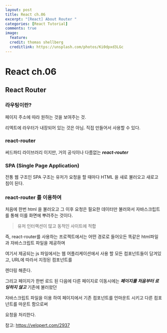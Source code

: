 ```yaml
---
layout: post
title: React ch.06
excerpt: "[React] About Router "
categories: [React Tutorial]
comments: true
image:
  feature:
  credit: thomas shellberg
  creditlink: https://unsplash.com/photos/Ki0dpxd3LGc
---
```


# React ch.06

## React Router

### 라우팅이란?

  페이지 주소에 따라 원하는 것을 보여주는 것.


  리엑트에 라우터가 내장되어 있는 것은 아님.
  직접 만들어서 사용할 수 있다.

### react-router

  써드파티 라이브러리 이지만, 거의 공식이나 다름없는 ***react-router***


### SPA (Single Page Application)

  전통 웹 구조인 SPA 구조는 유저가 요청을 할 때마다 HTML 을 새로 불러오고 새로고침이 된다.


### react-router 를 이용하여

  처음에 한번 html 을 불러오고 그 이후 요청은 필요한 데이터만 불러와서 자바스크립트를 통해 이를 화면에 뿌려주는 것이다.
  > 유저 인터랙션이 많고 동적인 사이트에 적합


즉, react-router를 사용하는 프로젝트에서는 어떤 경로로 들어오든 똑같은 html파일과 자바스크립트 파일을 제공하며

여기서 제공되는 js 파일에서는 웹 어플리케이션에서 사용 할 모든 컴포넌트들이 담겨있고, URL에 따라서 지정된 컴포넌트를

렌더링 해준다.

그리고 페이지가 한번 로드 된 다음에 다른 페이지로 이동시에는 ***페이지를 처음부터 로딩하지 않고*** 기존에 불러왔던

자바스크립트 파일을 이용 하여 페이지에서 기존 컴포넌트를 언마운트 시키고 다른 컴포넌트를 마운트 함으로써

요청을 처리한다.


참고: https://velopert.com/2937
